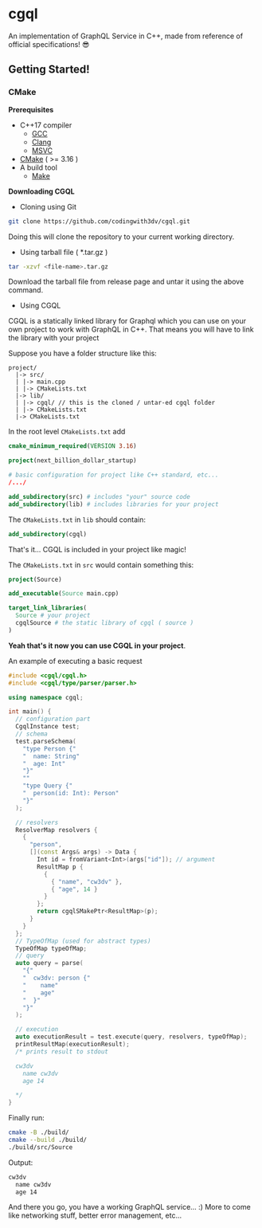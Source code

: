 # cgql
An implementation of GraphQL Service in C++, made from reference of official specifications! 😎 

## Getting Started!
### CMake

**Prerequisites**
- C++17 compiler
  - [GCC](https://gcc.gnu.org)
  - [Clang](https://clang.llvm.org)
  - [MSVC](https://docs.microsoft.com/en-us/cpp/?view=msvc-170)
- [CMake](https://cmake.org) ( >= 3.16 )
- A build tool
  - [Make](https://www.gnu.org/software/make)

**Downloading CGQL**
- Cloning using Git
```bash
git clone https://github.com/codingwith3dv/cgql.git
```
Doing this will clone the repository to your current working directory.
- Using tarball file ( *.tar.gz )
```bash
tar -xzvf <file-name>.tar.gz
```
Download the tarball file from release page and untar it using the above command.

- Using CGQL

CGQL is a statically linked library for Graphql which you can use on your own project to work with GraphQL in C++.
That means you will have to link the library with your project

Suppose you have a folder structure like this:
```
project/
  |-> src/
  | |-> main.cpp
  | |-> CMakeLists.txt
  |-> lib/
  | |-> cgql/ // this is the cloned / untar-ed cgql folder
  | |-> CMakeLists.txt
  |-> CMakeLists.txt
```

In the root level `CMakeLists.txt` add
```cmake
cmake_minimum_required(VERSION 3.16)

project(next_billion_dollar_startup)

# basic configuration for project like C++ standard, etc...
/.../

add_subdirectory(src) # includes "your" source code
add_subdirectory(lib) # includes libraries for your project
```

The `CMakeLists.txt` in `lib` should contain:
```cmake
add_subdirectory(cgql)
```
That's it... CGQL is included in your project like magic!

The `CMakeLists.txt` in `src` would contain something this:
```cmake
project(Source)

add_executable(Source main.cpp)

target_link_libraries(
  Source # your project
  cgqlSource # the static library of cgql ( source )
)
```

**Yeah that's it now you can use CGQL in your project**.

An example of executing a basic request
```cpp
#include <cgql/cgql.h>
#include <cgql/type/parser/parser.h>

using namespace cgql;

int main() {
  // configuration part
  CgqlInstance test;
  // schema
  test.parseSchema(
    "type Person {"
    "  name: String"
    "  age: Int"
    "}"
    ""
    "type Query {"
    "  person(id: Int): Person"
    "}"
  );

  // resolvers
  ResolverMap resolvers {
    {
      "person",
      [](const Args& args) -> Data {
        Int id = fromVariant<Int>(args["id"]); // argument
        ResultMap p {
          {
            { "name", "cw3dv" },
            { "age", 14 }
          }
        };
        return cgqlSMakePtr<ResultMap>(p);
      }
    }
  };
  // TypeOfMap (used for abstract types)
  TypeOfMap typeOfMap;
  // query
  auto query = parse(
    "{"
    "  cw3dv: person {"
    "    name"
    "    age"
    "  }"
    "}"
  );

  // execution
  auto executionResult = test.execute(query, resolvers, typeOfMap);
  printResultMap(executionResult);
  /* prints result to stdout

  cw3dv
    name cw3dv
    age 14

  */ 
}
```

Finally run:
```bash
cmake -B ./build/
cmake --build ./build/
./build/src/Source
```

Output:
```bash
cw3dv
  name cw3dv
  age 14
```

And there you go, you have a working GraphQL service... :)
More to come like networking stuff, better error management, etc...

